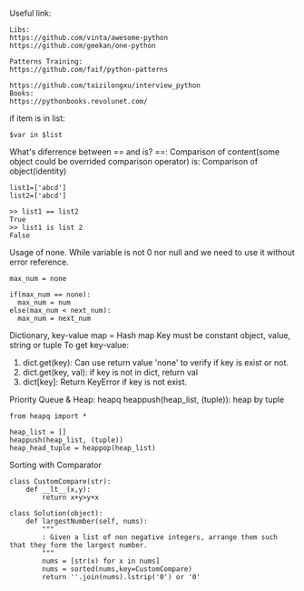 Useful link:
```
Libs:
https://github.com/vinta/awesome-python
https://github.com/geekan/one-python

Patterns Training:
https://github.com/faif/python-patterns

https://github.com/taizilongxu/interview_python
Books:
https://pythonbooks.revolunet.com/
```
if item is in list:
```
$var in $list
```

What's diferrence between == and is?
 ==: Comparison of content(some object could be overrided comparison operator)
 is: Comparison of object(identity)
```
list1=['abcd']
list2=['abcd']

>> list1 == list2
True
>> list1 is list 2
False

```

Usage of none.
While variable is not 0 nor null and we need to use it without error reference.
```
max_num = none

if(max_num == none):
  max_num = num
else(max_num < next_num):
  max_num = next_num

```

Dictionary, key-value map = Hash map
Key must be constant object, value, string or tuple
To get key-value:
1. dict.get(key): Can use return value 'none' to verify if key is exist or not.
2. dict.get(key, val): if key is not in dict, return val
3. dict[key]: Return KeyError if key is not exist.


Priority Queue & Heap: heapq
heappush(heap_list, (tuple)): heap by tuple
```
from heapq import *

heap_list = []
heappush(heap_list, (tuple))
heap_head_tuple = heappop(heap_list)

```

Sorting with Comparator 
```
class CustomCompare(str):
    def __lt__(x,y):
        return x+y>y+x

class Solution(object):
    def largestNumber(self, nums):
        """
        : Given a list of non negative integers, arrange them such that they form the largest number.
        """
        nums = [str(x) for x in nums]
        nums = sorted(nums,key=CustomCompare)
        return ''.join(nums).lstrip('0') or '0'
```
